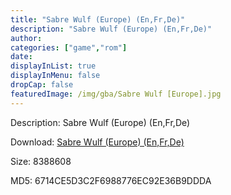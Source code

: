 ```yaml
---
title: "Sabre Wulf (Europe) (En,Fr,De)"
description: "Sabre Wulf (Europe) (En,Fr,De)"
author: 
categories: ["game","rom"]
date: 
displayInList: true
displayInMenu: false
dropCap: false
featuredImage: /img/gba/Sabre Wulf [Europe].jpg
---
```


Description: Sabre Wulf (Europe) (En,Fr,De)

Download: <a style="text-decoration:underline;" href="https://mega.nz/#!yLQARYya!6zow8LXxC05UvkjZYmyqGBYcqMFyaoH57ML__WllQIc" target = "_blank" rel = "nofollow" > Sabre Wulf (Europe) (En,Fr,De)</a>

Size: 8388608

MD5: 6714CE5D3C2F6988776EC92E36B9DDDA

